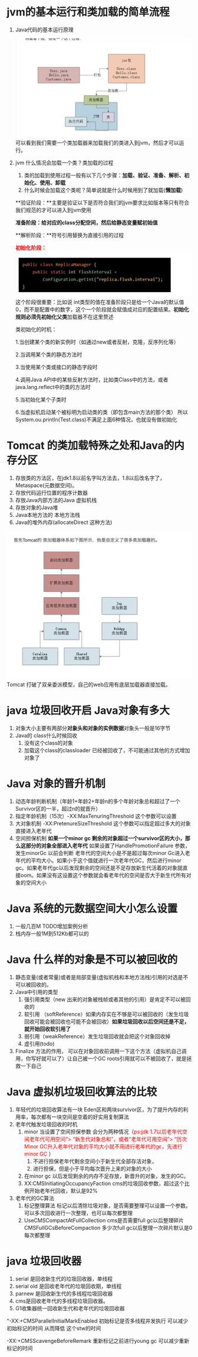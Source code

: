 # jvm的基本运行和类加载的简单流程

1. Java代码的基本运行原理

   ![image-20191122151313069](../../images/image-20191122151313069.png)
   可以看到我们需要一个类加载器来加载我们的类进入到jvm，然后才可以运行。

2. jvm 什么情况会加载一个类？类加载的过程

   1. 类的加载到使用过程一般有以下几个步骤：**加载、验证、准备、解析、初始化、使用、卸载**
   2. 什么时候会加载这个类呢？简单说就是什么时候用到了就加载(**懒加载**)

   **验证阶段：**主要是验证以下是否符合我们的jvm要求比如版本等只有符合我们规范的才可以进入到jvm使用

   **准备阶段：**给对应的class分配空间，然后给**静态变量赋初始值**

   **解析阶段：**符号引用替换为直接引用的过程

   **<font color='red'>初始化阶段：</font>**
   ![image-20191122152250049](../../images/image-20191122152250049.png)
   这个阶段很重要：比如说 int类型的值在准备阶段只是给一个Java的默认值0，而不是配置中的数字，这个一个阶段就会赋值成对应的配置结果。**初始化规则必须先初始化父类**加载器不在这里赘述

   类初始化的时机：

    1.当创建某个类的新实例时（如通过new或者反射，克隆，反序列化等）

    2.当调用某个类的静态方法时

    3.当使用某个类或接口的静态字段时

    4.调用Java API中的某些反射方法时，比如类Class中的方法，或者java.lang.reflect中的类的方法时

    5.当初始化某个子类时

    6.当虚拟机启动某个被标明为启动类的类（即包含main方法的那个类） 所以System.ou.println(Test.class)不满足上面6种情况，也就没有做初始化

# Tomcat 的类加载特殊之处和Java的内存分区

1. 存放类的方法区，在jdk1.8以前名字叫方法去，1.8以后改名字了，Metaspace(元数据空间)。
2. 存放代码运行位置的程序计数器
3. 存放Java内部方法的Java 虚拟机栈
4. 存放对象的Java堆
5. Java本地方法的 本地方法栈
6. Java的堆外内存(allocateDirect 这种方法)

![image-20191122153843510](../../images/image-20191122153843510.png)
Tomcat 打破了双亲委派模型，自己的web应用有底层加载器直接加载。

# java 垃圾回收开启 Java对象有多大

1. 对象大小主要有两部分**对象头和对象的实例数据**对象头一般是16字节
2. Java的 class什么时候回收
   1. 没有这个class的对象
   2. 加载这个class的classloader 已经被回收了，不可能通过其他的方式增加对象了



# Java 对象的晋升机制

1. 动态年龄判断机制（年龄1+年龄2+年龄n的多个年龄对象总和超过了一个Survivor区的一半，超过n的就晋升）
2. 指定年龄机制（15次）-XX:MaxTenuringThreshold 这个参数可以设置
3. 大对象机制 -XX:PretenureSizeThreshold 这个参数可以指定超过多大的对象直接进入老年代
4. 空间担保机制 **如果一个minor gc 剩余的对象超过一个survivor区的大小，那么这部分的对象全部进入老年代** 如果设置了HandlePromotionFailure 参数，发生minorGc 以前会判断 老年代的空间大小是不是超过每次minor Gc进入老年代的平均大小。如果小于这个值就进行一次老年代GC，然后进行minor gc。如果老年代gc以后发现剩余的空间还是不足存放新生代活着的对象就直接oom。如果没有这设置这个参数就会看老年代的空间是否大于新生代所有对象的空间大小



# Java 系统的元数据空间大小怎么设置

1. 一般几百M TODO增加案例分析
2. 栈内存一般1M到512Kb都可以的



# Java 什么样的对象是不可以被回收的

1. 静态变量(或者常量)或者是局部变量(虚拟机栈和本地方法栈)引用的对选是不可以被回收的。
2. Java中引用的类型
   1. 强引用类型（new 出来的对象被栈帧或者其他的引用）是肯定不可以被回收的
   2. 软引用 （softReference）如果内存实在不够是可以被回收的（发生垃圾回收可能会被回收也可能不会被回收）**如果垃圾回收以后空间还是不足，就开始回收软引用了**
   3. 弱引用（weakReference）发生垃圾回收就会把这个对象回收掉
   4. 虚引用(todo)
3. Finalize 方法的作用， 可以在对象回收前调用一下这个方法（虚拟机自己调用，你写好就可以了）让自己被一个GC roots引用就可以不被回收了，就是拯救一下自己



# Java 虚拟机垃圾回收算法的比较

1. 年轻代的垃圾回收算法有一块 Eden区和两块survivor区，为了提升内存的利用率，每次都有一块空间是空着的好实用复制算法
2. 老年代触发垃圾回收的时机
   1. minor 当设置了空间担保参数 会分为两种情况（<font color='red'>ps:jdk 1.7以后老年代空间老年代可用空间”> “新生代对象总和”，或者“老年代可用空间”> “历次Minor GC升入老年代对象的平均大小就不用进行老年代的gc，先进行minor GC </font>）
      1. 不进行担保老年代剩余空间小于新生代全部存活对象，
      2. 进行担保，但是小于平均每次晋升上来的对象的大小
   2. 在minor gc 以后发现剩余的内存不足存放，新晋升的对象，发生的GC。
   3. XX:CMSInitiatingOccupancyFaction cms的垃圾回收参数，超过这个比例开始老年代回收，默认是92%
3. 老年代的GC算法
   1. 标记整理算法 标记以后清除垃圾对象，是否需要整理可以设置一个参数。可以多次回收进行一次整理，也可以每次都整理
   2. UseCMSCompactAtFullCollection cms是否需要full gc以后整理碎片 CMSFullGCsBeforeCompaction 多少次full gc以后整理一次碎片默认是0每次都整理



# java 垃圾回收器

1. serial 是回收新生代的垃圾回收器，单线程
2. serial old 是回收老年代的垃圾回收期，单线程
3. parnew 是回收新生代的多线程垃圾回收器
4. cms是回收老年代的多线程垃圾回收器。
5. G1收集器统一回收新生代和老年代的垃圾回收器



“-XX:+CMSParallelInitialMarkEnabled 初始标记是否多线程并发执行 可以减少初始标记的时间 从而降低 这个stw的时间

-XX:+CMSScavengeBeforeRemark 重新标记之前进行young gc 可以减少重新标记的时间





